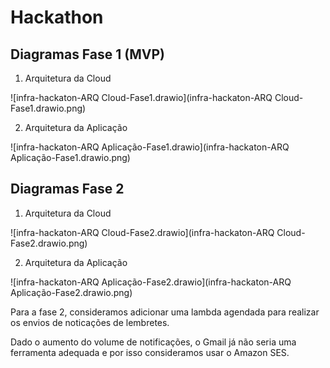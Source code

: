 # Hackathon

## Diagramas Fase 1 (MVP)

1. Arquitetura da Cloud

![infra-hackaton-ARQ Cloud-Fase1.drawio](infra-hackaton-ARQ Cloud-Fase1.drawio.png)

2. Arquitetura da Aplicação

![infra-hackaton-ARQ Aplicação-Fase1.drawio](infra-hackaton-ARQ Aplicação-Fase1.drawio.png)

## Diagramas Fase 2

1. Arquitetura da Cloud

![infra-hackaton-ARQ Cloud-Fase2.drawio](infra-hackaton-ARQ Cloud-Fase2.drawio.png)

2. Arquitetura da Aplicação

![infra-hackaton-ARQ Aplicação-Fase2.drawio](infra-hackaton-ARQ Aplicação-Fase2.drawio.png)

Para a fase 2, consideramos adicionar uma lambda agendada para realizar os envios de noticações de lembretes.

Dado o aumento do volume de notificações, o Gmail já não seria uma ferramenta adequada e por isso consideramos usar o Amazon SES.